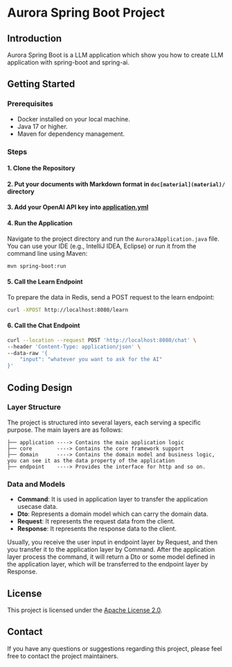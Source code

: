 # Aurora Spring Boot Project

## Introduction
Aurora Spring Boot is a LLM application which show you how to create LLM application with spring-boot and spring-ai.

## Getting Started

### Prerequisites
- Docker installed on your local machine.
- Java 17 or higher.
- Maven for dependency management.

### Steps

#### 1. Clone the Repository

#### 2. Put your documents with Markdown format in `doc[material](material)/` directory

#### 3. Add your OpenAI API key into [application.yml](src/main/resources/application.yml)

#### 4. Run the Application
Navigate to the project directory and run the `AuroraJApplication.java` file. You can use your IDE (e.g., IntelliJ IDEA, Eclipse) or run it from the command line using Maven:
```sh
mvn spring-boot:run
```

#### 5. Call the Learn Endpoint
To prepare the data in Redis, send a POST request to the learn endpoint:
```sh
curl -XPOST http://localhost:8080/learn
```

#### 6. Call the Chat Endpoint
```sh
curl --location --request POST 'http://localhost:8080/chat' \
--header 'Content-Type: application/json' \
--data-raw '{
    "input": "whatever you want to ask for the AI"
}'
```

## Coding Design

### Layer Structure
The project is structured into several layers, each serving a specific purpose. The main layers are as follows:
```text
├── application ----> Contains the main application logic
├── core        ----> Contains the core framework support 
├── domain      ----> Contains the domain model and business logic, you can see it as the data property of the application
├── endpoint    ----> Provides the interface for http and so on.
```

### Data and Models
- **Command**: It is used in application layer to transfer the application usecase data.
- **Dto**: Represents a domain model which can carry the domain data.
- **Request**: It represents the request data from the client.
- **Response**: It represents the response data to the client.

Usually, you receive the user input in endpoint layer by Request,
and then you transfer it to the application layer by Command. 
After the application layer process the command, it will return a Dto or some model defined in the application layer, 
which will be transferred to the endpoint layer by Response.

## License
This project is licensed under the [Apache License 2.0](https://www.apache.org/licenses/LICENSE-2.0).

## Contact
If you have any questions or suggestions regarding this project, please feel free to contact the project maintainers.
